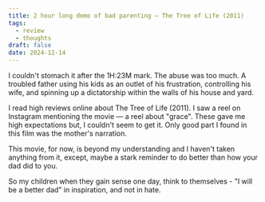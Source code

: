 ```yaml
---
title: 2 hour long demo of bad parenting — The Tree of Life (2011)
tags: 
  - review
  - thoughts
draft: false
date: 2024-12-14
---
```

I couldn't stomach it after the 1H:23M mark. The abuse was too much. A troubled father using his kids as an outlet of his frustration, controlling his wife, and spinning up a dictatorship within the walls of his house and yard.

I read high reviews online about The Tree of Life (2011). I saw a reel on Instagram mentioning the movie — a reel about "grace". These gave me high expectations but, I couldn't seem to get it. Only good part I found in this film was the mother's narration.

This movie, for now, is beyond my understanding and I haven't taken anything from it, except, maybe a stark reminder to do better than how your dad did to you. 

So my children when they gain sense one day, think to themselves - "I will be a better dad" in inspiration, and not in hate.